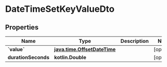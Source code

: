 
# DateTimeSetKeyValueDto

## Properties
Name | Type | Description | Notes
------------ | ------------- | ------------- | -------------
**&#x60;value&#x60;** | [**java.time.OffsetDateTime**](java.time.OffsetDateTime.md) |  |  [optional]
**durationSeconds** | **kotlin.Double** |  |  [optional]



